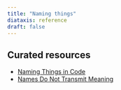 ```yaml
---
title: "Naming things"
diataxis: reference
draft: false
---
```


## Curated resources

- [Naming Things in Code](https://journal.stuffwithstuff.com/2009/06/05/naming-things-in-code/)
- [Names Do Not Transmit Meaning](https://www.parsonsmatt.org/2019/08/30/why_functor_doesnt_matter.html)
